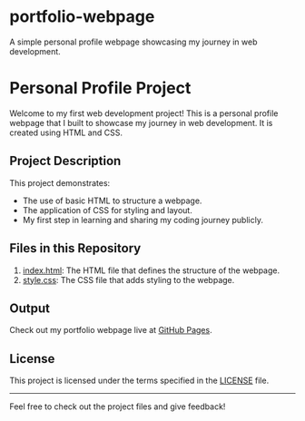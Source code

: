 # portfolio-webpage
A simple personal profile webpage showcasing my journey in web development.

# Personal Profile Project

Welcome to my first web development project! This is a personal profile webpage that I built to showcase my journey in web development. It is created using HTML and CSS.  

## Project Description
This project demonstrates:
- The use of basic HTML to structure a webpage.
- The application of CSS for styling and layout.
- My first step in learning and sharing my coding journey publicly.

## Files in this Repository
1. [index.html](index.html): The HTML file that defines the structure of the webpage.
2. [style.css](style.css): The CSS file that adds styling to the webpage.

## Output
Check out my portfolio webpage live at [GitHub Pages](https://abdulkadir16hq.github.io/portfolio-webpage/).

## License
This project is licensed under the terms specified in the [LICENSE](LICENSE) file.

---

Feel free to check out the project files and give feedback!
